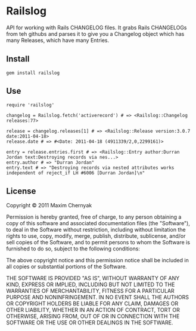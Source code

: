 # Railslog

API for working with Rails CHANGELOG files. It grabs Rails CHANGELOGs from teh githubs and parses it to give you a Changelog object which has many Releases, which have many Entries.

## Install

    gem install railslog

## Use

    require 'railslog'

    changelog = Railslog.fetch('activerecord') # => <Railslog::Changelog releases:77>

    release = changelog.releases[1] # => <Railslog::Release version:3.0.7 date:2011-04-18>
    release.date # => #<Date: 2011-04-18 (4911339/2,0,2299161)>

    entry = release.entries.first # => <Railslog::Entry author:Durran Jordan text:Destroying records via nes...>
    entry.author # => "Durran Jordan"
    entry.text # => "Destroying records via nested attributes works independent of reject_if LH #6006 [Durran Jordan]\n"

## License

Copyright © 2011 Maxim Chernyak

Permission is hereby granted, free of charge, to any person obtaining a copy of this software and associated documentation files (the "Software"), to deal in the Software without restriction, including without limitation the rights to use, copy, modify, merge, publish, distribute, sublicense, and/or sell copies of the Software, and to permit persons to whom the Software is furnished to do so, subject to the following conditions:

The above copyright notice and this permission notice shall be included in all copies or substantial portions of the Software.

THE SOFTWARE IS PROVIDED "AS IS", WITHOUT WARRANTY OF ANY KIND, EXPRESS OR IMPLIED, INCLUDING BUT NOT LIMITED TO THE WARRANTIES OF MERCHANTABILITY, FITNESS FOR A PARTICULAR PURPOSE AND NONINFRINGEMENT. IN NO EVENT SHALL THE AUTHORS OR COPYRIGHT HOLDERS BE LIABLE FOR ANY CLAIM, DAMAGES OR OTHER LIABILITY, WHETHER IN AN ACTION OF CONTRACT, TORT OR OTHERWISE, ARISING FROM, OUT OF OR IN CONNECTION WITH THE SOFTWARE OR THE USE OR OTHER DEALINGS IN THE SOFTWARE.

